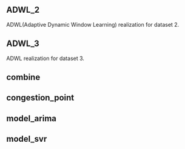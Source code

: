 ## ADWL_2
ADWL(Adaptive Dynamic Window Learning) realization for dataset 2.
## ADWL_3
ADWL realization for dataset 3.
## combine

## congestion_point

## model_arima

## model_svr

